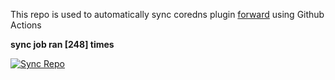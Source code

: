 This repo is used to automatically sync coredns plugin [forward](https://github.com/QZLin/forward) using Github Actions

**sync job ran [248] times**

[![Sync Repo](https://github.com/QZLin/coredns-extract/actions/workflows/sync.yaml/badge.svg)](https://github.com/QZLin/coredns-extract/actions/workflows/sync.yaml)
